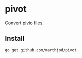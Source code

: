 # pivot

Convert [pivio](https://github.com/pivio/) files.

## Install

```bash
go get github.com/marthjod/pivot
```
